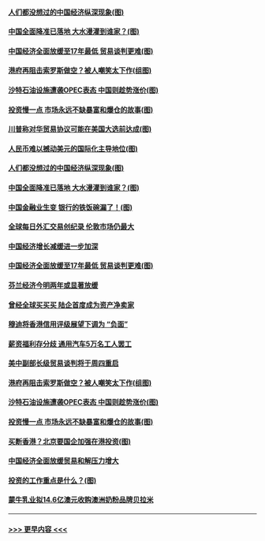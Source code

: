 #### [人们都没想过的中国经济纵深现象(图)](../pages/p5/907684.md?t=09181044) 
#### [中国全面降准已落地 大水漫灌到谁家？(图)](../pages/p5/907688.md?t=09181044) 
#### [中国经济全面放缓至17年最低 贸易谈判更难(图)](../pages/p5/907648.md?t=09181044) 
#### [港府再阻击索罗斯做空？被人嘲笑太下作(组图)](../pages/p5/907637.md?t=09181044) 
#### [沙特石油设施遭袭OPEC表态 中国则趁势涨价(图)](../pages/p5/907570.md?t=09181044) 
#### [投资慢一点 市场永远不缺暴富和爆仓的故事(图)](../pages/p5/907564.md?t=09181044) 
#### [川普称对华贸易协议可能在美国大选前达成(图)](../pages/p5/907707.md?t=09181044) 
#### [人民币难以撼动美元的国际化主导地位(图)](../pages/p5/907705.md?t=09181044) 
#### [人们都没想过的中国经济纵深现象(图)](../pages/p5/907684.md?t=09181044) 
#### [中国全面降准已落地 大水漫灌到谁家？(图)](../pages/p5/907688.md?t=09181044) 
#### [中国金融业生变 银行的铁饭碗漏了！(图)](../pages/p5/907683.md?t=09181044) 
#### [全球每日外汇交易创纪录 伦敦市场仍最大](../pages/p5/907685.md?t=09181044) 
#### [中国经济增长减缓进一步加深](../pages/p5/907649.md?t=09181044) 
#### [中国经济全面放缓至17年最低 贸易谈判更难(图)](../pages/p5/907648.md?t=09181044) 
#### [芬兰经济今明两年或显著放缓](../pages/p5/907643.md?t=09181044) 
#### [曾经全球买买买 陆企首度成为资产净卖家](../pages/p5/907641.md?t=09181044) 
#### [穆迪将香港信用评级展望下调为 “负面”](../pages/p5/907640.md?t=09181044) 
#### [薪资福利存分歧 通用汽车5万名工人罢工](../pages/p5/907639.md?t=09181044) 
#### [美中副部长级贸易谈判将于周四重启](../pages/p5/907638.md?t=09181044) 
#### [港府再阻击索罗斯做空？被人嘲笑太下作(组图)](../pages/p5/907637.md?t=09181044) 
#### [沙特石油设施遭袭OPEC表态 中国则趁势涨价(图)](../pages/p5/907570.md?t=09181044) 
#### [投资慢一点 市场永远不缺暴富和爆仓的故事(图)](../pages/p5/907564.md?t=09181044) 
#### [买断香港？北京要国企加强在港投资(图)](../pages/p5/907582.md?t=09181044) 
#### [中国经济全面放缓贸易和解压力增大](../pages/p5/907579.md?t=09181044) 
#### [投资的工作重点是什么？(图)](../pages/p5/907561.md?t=09181044) 
#### [蒙牛乳业拟14.6亿澳元收购澳洲奶粉品牌贝拉米](../pages/p5/907571.md?t=09181044) 

----
#### [ >>> 更早内容 <<< ](../indexes/p5-earlier.md)
